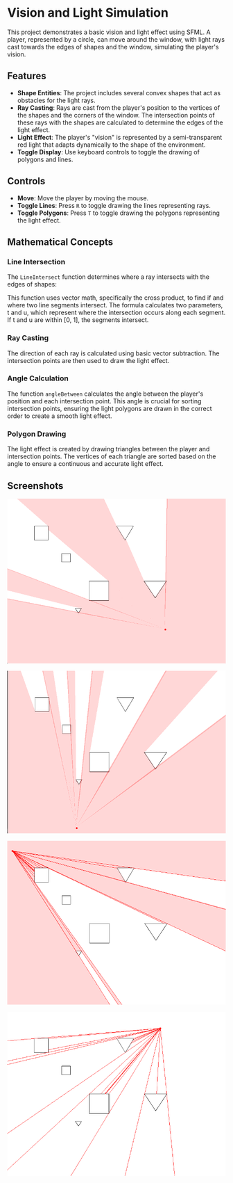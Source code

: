 
# Vision and Light Simulation

This project demonstrates a basic vision and light effect using SFML. A player, represented by a circle, can move around the window, with light rays cast towards the edges of shapes and the window, simulating the player's vision.

## Features

- **Shape Entities**: The project includes several convex shapes that act as obstacles for the light rays. 
- **Ray Casting**: Rays are cast from the player's position to the vertices of the shapes and the corners of the window. The intersection points of these rays with the shapes are calculated to determine the edges of the light effect.
- **Light Effect**: The player's "vision" is represented by a semi-transparent red light that adapts dynamically to the shape of the environment.
- **Toggle Display**: Use keyboard controls to toggle the drawing of polygons and lines.

## Controls

- **Move**: Move the player by moving the mouse.
- **Toggle Lines**: Press `R` to toggle drawing the lines representing rays.
- **Toggle Polygons**: Press `T` to toggle drawing the polygons representing the light effect.

## Mathematical Concepts

### Line Intersection

The `LineIntersect` function determines where a ray intersects with the edges of shapes:

This function uses vector math, specifically the cross product, to find if and where two line segments intersect. The formula calculates two parameters, t and u, which represent where the intersection occurs along each segment. If t and u are within [0, 1], the segments intersect.

### Ray Casting

The direction of each ray is calculated using basic vector subtraction. The intersection points are then used to draw the light effect.

### Angle Calculation

The function `angleBetween` calculates the angle between the player's position and each intersection point. This angle is crucial for sorting intersection points, ensuring the light polygons are drawn in the correct order to create a smooth light effect.

### Polygon Drawing
The light effect is created by drawing triangles between the player and intersection points. The vertices of each triangle are sorted based on the angle to ensure a continuous and accurate light effect.

## Screenshots
![](media/1.png)

![](media/2.png)

![](media/3.png)

![](media/4.png)